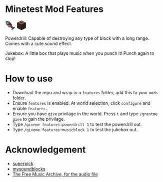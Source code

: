 # Minetest Mod Features
<img src="textures/features_powerdrill.png">
<img src="textures/features_jukebox.png">


Powerdrill: Capable of destroying any type of block with a long range. Comes with a cute sound effect.

Jukebox: A little box that plays music when you punch it! Punch again to stop!

# How to use
* Download the repo and wrap in a `features` folder, add this to your `mods` folder.
* Ensure `features` is enabled. At world selection, click `configure` and enable `features`.
* Ensure you have `give` privilage in the world. Press `t` and type `/grantme give` to gain the privilage.
* Type `/giveme features:powerdrill 1` to test the powerdrill out.
* Type `/giveme features:musicblock 1` to test the jukebox out.


# Acknowledgement
* [superpick](https://github.com/taikedz/everamzah-superpick)
* [mysoundblocks](https://github.com/minetest-mods/mysoundblocks)
* [The Free Music Archive, for the audio file](http://freemusicarchive.org/genre/Electronic/)

